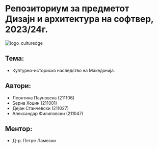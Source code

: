 # Репозиториум за предметот Дизајн и архитектура на софтвер, 2023/24г.

![logo_culturedge](https://github.com/afilipovski/DiAnS/assets/108832569/54a84592-f017-4934-96f4-7f53b3accc03)


## **Тема:**

* Културно-историско наследство на Македонија.

## **Автори:**

* Леонтина Пауновска (211106)
* Берна Хоџин (211001)
* Дејан Станчевски (211027)
* Александар Филиповски (211047)

## **Ментор:**

* Д-р. Петре Ламески

